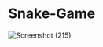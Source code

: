 # Snake-Game
![Screenshot (215)](https://github.com/Thevipulyadav/Snake-Game/assets/141772265/e91eff35-443e-4a6f-b8fb-63f8e17c4c59)
